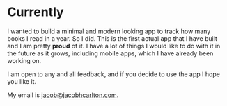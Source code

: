 # Currently

I wanted to build a minimal and modern looking app to track how many books I read in a year. So I did.
This is the first actual app that I have built and I am pretty **proud** of it.
I have a lot of things I would like to do with it in the future as it grows, including mobile apps, which I have already been working on.

I am open to any and all feedback, and if you decide to use the app I hope you like it.

My email is jacob@jacobhcarlton.com.
